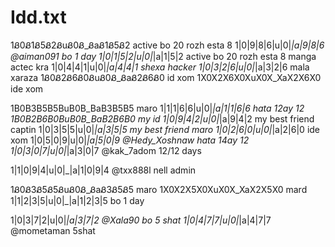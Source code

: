 # Idd.txt
1Ᏸ0Ᏸ1Ᏸ5Ᏸ2ᏰuᏰ0Ᏸ_ᏰaᏰ1Ᏸ5Ᏸ2   active bo 20 rozh esta 8 
1|0|9|8|6|u|0|_|a|9|8|6     @aiman091 bo 1 day
1|0|1|5|2|u|0|_|a|1|5|2  active bo 20 rozh esta 8 manga actec kra
1|0|4|4|1|u|0|_|a|4|4|1   shexa hacker
1|0|3|2|6|u|0|_|a|3|2|6   mala xaraza
1Ᏸ0Ᏸ2Ᏸ6Ᏸ0ᏰuᏰ0Ᏸ_ᏰaᏰ2Ᏸ6Ᏸ0   id xom
1X0X2X6X0XuX0X_XaX2X6X0     ide xom

1B0B3B5B5BuB0B_BaB3B5B5  maro
1|1|1|6|6|u|0|_|a|1|1|6|6   hata 12ay 12
1B0B2B6B0BuB0B_BaB2B6B0    my id 
1|0|9|4|2|u|0|_|a|9|4|2   my best friend captin
1|0|3|5|5|u|0|_|a|3|5|5  my best friend maro
1|0|2|6|0|u|0|_|a|2|6|0   ide xom
1|0|5|0|9|u|0|_|a|5|0|9     @Hedy_Xoshnaw hata 14ay 12
1|0|3|0|7|u|0|_|a|3|0|7    @kak_7adom 12/12 days

1|1|0|9|4|u|0|_|a|1|0|9|4   @txx888l nell admin

1Ᏸ0Ᏸ3Ᏸ5Ᏸ5ᏰuᏰ0Ᏸ_ᏰaᏰ3Ᏸ5Ᏸ5  maro
1X0X2X5X0XuX0X_XaX2X5X0   mard 
1|1|2|3|5|u|0|_|a|1|2|3|5   bo 1 day


1|0|3|7|2|u|0|_|a|3|7|2      @Xala90 bo 5 shat
1|0|4|7|7|u|0|_|a|4|7|7       @mometaman 5shat
